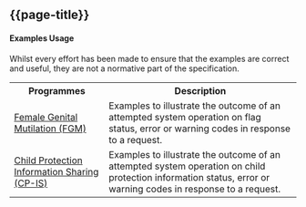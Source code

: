 ## {{page-title}}

<div markdown="span" class="alert alert-warning" role="alert"><h4><i class="fa fa-info-circle"></i> Examples Usage</h4>
Whilst every effort has been made to ensure that the examples are correct and useful, they are not a normative part of the specification.
</div>
<table class="regular assets">
<tr>
<th>Programmes</th>
<th>Description</th>
</tr>

<tr>
<td cosplan="3"><a href="https://simplifier.net/guide/Female-Genital-Mutilation-Implementation-Guide2/Home/Build/Examples?version=current">Female Genital Mutilation (FGM)</a></td>

<td>Examples to illustrate the outcome of an attempted system operation on flag status, error or warning codes in response to a request.</td>
</tr>

<tr>
<td cosplan="3"><a href="https://simplifier.net/guide/Child-Protection---Information-Sharing--CP-IS--API-Producer-Impl/Home/Examples?version=current">Child Protection Information Sharing (CP-IS)</a></td>

<td>Examples to illustrate the outcome of an attempted system operation on child protection information status, error or warning codes in response to a request.</td>
</tr>

</table>